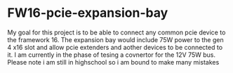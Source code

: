 # FW16-pcie-expansion-bay
My goal for this project is to be able to connect any common pcie device to the framework 16. The expansion bay would include 75W power to the gen 4 x16 slot and allow pcie extenders and aother devices to be connected to it. 
I am currently in the phase of tesing a covnertor for the 12V 75W bus.
Please note i am still in highschool so i am bound to make many mistakes
